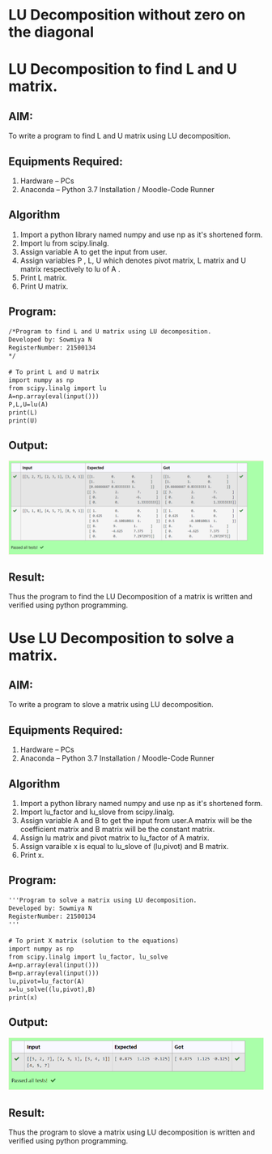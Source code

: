 # LU Decomposition without zero on the diagonal


# LU Decomposition to find L and U matrix.
## AIM:
To write a program to find L and U matrix using LU decomposition.

## Equipments Required:
1. Hardware – PCs
2. Anaconda – Python 3.7 Installation / Moodle-Code Runner

## Algorithm
1. Import a python library named numpy and use np as it's shortened form.
2. Import lu from scipy.linalg.
3. Assign variable A to get the input from user.
4. Assign variables P , L, U which denotes pivot matrix, L matrix and U matrix respectively to lu of A .
5. Print L matrix.
6. Print U matrix.

## Program:
```
/*Program to find L and U matrix using LU decomposition.
Developed by: Sowmiya N
RegisterNumber: 21500134
*/

# To print L and U matrix
import numpy as np
from scipy.linalg import lu
A=np.array(eval(input()))
P,L,U=lu(A)
print(L)
print(U)
```

## Output:
![lu decomposition](Maths5.png)


## Result:
Thus the program to find the LU Decomposition of a matrix is written and verified using python programming.


# Use LU Decomposition to solve a matrix.
## AIM:
To write a program to slove a matrix using LU decomposition.

## Equipments Required:
1. Hardware – PCs
2. Anaconda – Python 3.7 Installation / Moodle-Code Runner

## Algorithm
1. Import a python library named numpy and use np as it's shortened form.
2. Import lu_factor and lu_slove from scipy.linalg.
3. Assign variable A and B to get the input from user.A  matrix will be the coefficient matrix and B matrix will be the constant matrix.
4. Assign lu matrix and pivot matrix to lu_factor of A matrix.
5. Assign varaible x is equal to lu_slove of (lu,pivot) and B matrix. 
6. Print x.

## Program:
```
'''Program to solve a matrix using LU decomposition.
Developed by: Sowmiya N
RegisterNumber: 21500134
'''

# To print X matrix (solution to the equations)
import numpy as np
from scipy.linalg import lu_factor, lu_solve
A=np.array(eval(input()))
B=np.array(eval(input()))
lu,pivot=lu_factor(A)
x=lu_solve((lu,pivot),B)
print(x)
```

## Output:
![lu decomposition](Maths05.png)


## Result:
Thus the program to slove a matrix using LU decomposition is written and verified using python programming.

